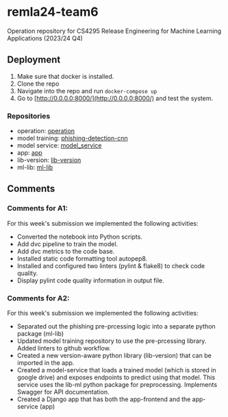 # remla24-team6
Operation repository for CS4295 Release Engineering for Machine Learning Applications (2023/24 Q4)

## Deployment

1. Make sure that docker is installed.
2. Clone the repo
3. Navigate into the repo and run `docker-compose up`
4. Go to [http://0.0.0.0:8000/](http://0.0.0.0:8000/) and test the system.


### Repositories

- operation: [operation](https://github.com/Roodster/remla24-team6/)
- model training: [phishing-detection-cnn](https://github.com/remla24-team6/phishing_detection_cnn)
- model service: [model_service](https://github.com/remla24-team6/model-service)
- app: [app](https://github.com/remla24-team6/app)
- lib-version: [lib-version](https://github.com/remla24-team6/lib-version)
- ml-lib: [ml-lib](https://github.com/remla24-team6/ml-lib)

## Comments 

### Comments for A1:
For this week's submission we implemented the following activities:
- Converted the notebook into Python scripts.
- Add dvc pipeline to train the model.
- Add dvc metrics to the code base.
- Installed static code formatting tool autopep8.
- Installed and configured two linters (pylint & flake8) to check code quality.
- Display pylint code quality information in output file.

### Comments for A2:
For this week's submission we implemented the following activities:
- Separated out the phishing pre-prcessing logic into a separate python package (ml-lib)
- Updated model training repository to use the pre-prcessing library. Added linters to github workflow.
- Created a new version-aware python library (lib-version) that can be imported in the app.
- Created a model-service that loads a trained model (which is stored in google drive) and exposes endpoints to predict using that model.
  This service uses the lib-ml python package for preprocessing. Implements Swagger for API documentation.
- Created a Django app that has both the app-frontend and the app-service (app)
  
